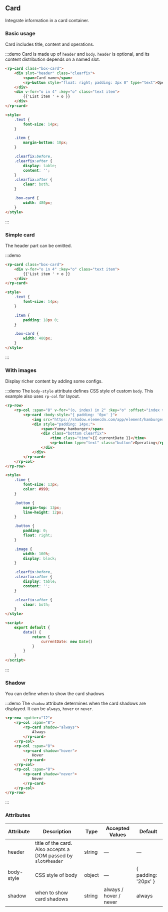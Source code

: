 ## Card

Integrate information in a card container.

### Basic usage

Card includes title, content and operations.

:::demo Card is made up of `header` and `body`. `header` is optional, and its content distribution depends on a named slot.

```html
<rp-card class="box-card">
    <div slot="header" class="clearfix">
        <span>Card name</span>
        <rp-button style="float: right; padding: 3px 0" type="text">Operation button</rp-button>
    </div>
    <div v-for="o in 4" :key="o" class="text item">
        {{'List item ' + o }}
    </div>
</rp-card>

<style>
    .text {
        font-size: 14px;
    }

    .item {
        margin-bottom: 18px;
    }

    .clearfix:before,
    .clearfix:after {
        display: table;
        content: '';
    }
    .clearfix:after {
        clear: both;
    }

    .box-card {
        width: 480px;
    }
</style>
```

:::

### Simple card

The header part can be omitted.

:::demo

```html
<rp-card class="box-card">
    <div v-for="o in 4" :key="o" class="text item">
        {{'List item ' + o }}
    </div>
</rp-card>

<style>
    .text {
        font-size: 14px;
    }

    .item {
        padding: 18px 0;
    }

    .box-card {
        width: 480px;
    }
</style>
```

:::

### With images

Display richer content by adding some configs.

:::demo The `body-style` attribute defines CSS style of custom `body`. This example also uses `rp-col` for layout.

```html
<rp-row>
    <rp-col :span="8" v-for="(o, index) in 2" :key="o" :offset="index > 0 ? 2 : 0">
        <rp-card :body-style="{ padding: '0px' }">
            <img src="https://shadow.elemecdn.com/app/element/hamburger.9cf7b091-55e9-11e9-a976-7f4d0b07eef6.png" class="image" />
            <div style="padding: 14px;">
                <span>Yummy hamburger</span>
                <div class="bottom clearfix">
                    <time class="time">{{ currentDate }}</time>
                    <rp-button type="text" class="button">Operating</rp-button>
                </div>
            </div>
        </rp-card>
    </rp-col>
</rp-row>

<style>
    .time {
        font-size: 13px;
        color: #999;
    }

    .bottom {
        margin-top: 13px;
        line-height: 12px;
    }

    .button {
        padding: 0;
        float: right;
    }

    .image {
        width: 100%;
        display: block;
    }

    .clearfix:before,
    .clearfix:after {
        display: table;
        content: '';
    }

    .clearfix:after {
        clear: both;
    }
</style>

<script>
    export default {
        data() {
            return {
                currentDate: new Date()
            }
        }
    }
</script>
```

:::

### Shadow

You can define when to show the card shadows

:::demo The `shadow` attribute determines when the card shadows are displayed. It can be `always`, `hover` or `never`.

```html
<rp-row :gutter="12">
    <rp-col :span="8">
        <rp-card shadow="always">
            Always
        </rp-card>
    </rp-col>
    <rp-col :span="8">
        <rp-card shadow="hover">
            Hover
        </rp-card>
    </rp-col>
    <rp-col :span="8">
        <rp-card shadow="never">
            Never
        </rp-card>
    </rp-col>
</rp-row>
```

:::

### Attributes

| Attribute  | Description                                                   | Type   | Accepted Values        | Default             |
| ---------- | ------------------------------------------------------------- | ------ | ---------------------- | ------------------- |
| header     | title of the card. Also accepts a DOM passed by `slot#header` | string | —                      | —                   |
| body-style | CSS style of body                                             | object | —                      | { padding: '20px' } |
| shadow     | when to show card shadows                                     | string | always / hover / never | always              |
